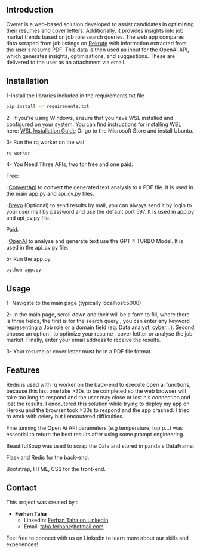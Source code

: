 ## Introduction
Cverer is a web-based solution developed to assist candidates in optimizing their resumes and cover letters. Additionally, it provides insights into job market trends based on job role search queries. The web app compares data scraped from job listings on [Rekrute](https://www.rekrute.com/) with information extracted from the user's resume PDF. This data is then used as input for the OpenAI API, which generates insights, optimizations, and suggestions. These are delivered to the user as an attachment via email.

## Installation

1-Install the libraries included in the requirements.txt file 
```bash
pip install -r requirements.txt
```
2- If you're using Windows, ensure that you have WSL installed and configured on your system. You can find instructions for installing WSL here: [WSL Installation Guide](https://docs.microsoft.com/en-us/windows/wsl/install) Or go to the Microsoft Store and install Ubuntu.

3- Run the rq worker on the wsl
```bash
rq worker
```

4- You Need Three APIs, two for free and one paid:

Free:

-[ConvertApi](https://www.convertapi.com/) to convert the generated text analysis to a PDF file. It is used in the main app.py and api_cv.py files.

-[Brevo](https://www.brevo.com/fr/lp/smtp/) (Optional) to send results by mail, you can always send it by login to your user mail by password and use the default port 597. It is used in app.py and api_cv.py file.

Paid:

-[OpenAI](https://openai.com/) to analyse and generate text use the GPT 4 TURBO Model. It is used in the api_cv.py file.

5- Run the app.py
```bash
python app.py
```

## Usage
1- Navigate to the main page (typically localhost:5000)

2- In the main page, scroll down and their will be a form to fill, where there is three fields, the first is for the search query , you can enter any keyword representing a Job role or a domain field (eq. Data analyst, cyber...). Second choose an option , to optimize your resume , cover lettter or analyse the job market. Finally, enter your email address to receive the results.

3- Your resume or cover letter must be in a PDF file format.

## Features
Redis is used with rq worker on the back-end to execute open ai functions, because this last one take >30s to be completed so the web browser will take too long to respond and the user may close or lost his connection and lost the results. I encoutered this solution while trying to deploy my app on Heroku and the browser took >30s to respond and the app crashed. I tried to work with celery but i encoutered difficulties.

Fine tunning the Open Ai API parameters (e.g temperature, top p...) was essential to return the best results after using some prompt engineering.

BeautifulSoup was used to scrap the Data and stored in panda's DataFrame.

Flask and Redis for the back-end.

Bootstrap, HTML, CSS for the front-end.


## Contact 
This project was created by :

- **Ferhan Taha**
  - LinkedIn: [Ferhan Taha on LinkedIn](https://www.linkedin.com/in/tferhan/)
  - Email: taha.ferhan@hotmail.com


Feel free to connect with us on LinkedIn to learn more about our skills and experiences!






